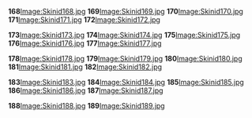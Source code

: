 **168**[Image:Skinid168.jpg](/docs/Image:Skinid168.jpg.md "wikilink") **169**[Image:Skinid169.jpg](/Image:Skinid169.jpg.md "wikilink") **170**[Image:Skinid170.jpg](/Image:Skinid170.jpg.md "wikilink") **171**[Image:Skinid171.jpg](/Image:Skinid171.jpg.md "wikilink") **172**[Image:Skinid172.jpg](/Image:Skinid172.jpg.md "wikilink")

**173**[Image:Skinid173.jpg](/docs/Image:Skinid173.jpg.md "wikilink") **174**[Image:Skinid174.jpg](/Image:Skinid174.jpg.md "wikilink") **175**[Image:Skinid175.jpg](/Image:Skinid175.jpg.md "wikilink") **176**[Image:Skinid176.jpg](/Image:Skinid176.jpg.md "wikilink") **177**[Image:Skinid177.jpg](/Image:Skinid177.jpg.md "wikilink")

**178**[Image:Skinid178.jpg](/docs/Image:Skinid178.jpg.md "wikilink") **179**[Image:Skinid179.jpg](/Image:Skinid179.jpg.md "wikilink") **180**[Image:Skinid180.jpg](/Image:Skinid180.jpg.md "wikilink") **181**[Image:Skinid181.jpg](/Image:Skinid181.jpg.md "wikilink") **182**[Image:Skinid182.jpg](/Image:Skinid182.jpg.md "wikilink")

**183**[Image:Skinid183.jpg](/docs/Image:Skinid183.jpg.md "wikilink") **184**[Image:Skinid184.jpg](/Image:Skinid184.jpg.md "wikilink") **185**[Image:Skinid185.jpg](/Image:Skinid185.jpg.md "wikilink") **186**[Image:Skinid186.jpg](/Image:Skinid186.jpg.md "wikilink") **187**[Image:Skinid187.jpg](/Image:Skinid187.jpg.md "wikilink")

**188**[Image:Skinid188.jpg](/docs/Image:Skinid188.jpg.md "wikilink") **189**[Image:Skinid189.jpg](/Image:Skinid189.jpg.md "wikilink")
